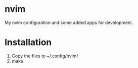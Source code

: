 # nvim
My nvim configuration and some added apps for development.

# Installation
1. Copy the files to ~/.config/nvim/
2. make
